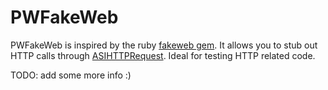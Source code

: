PWFakeWeb
========

PWFakeWeb is inspired by the ruby [fakeweb gem](http://fakeweb.rubyforge.org/). It allows you to stub out HTTP calls through [ASIHTTPRequest](http://allseeing-i.com/ASIHTTPRequest/). Ideal for testing HTTP related code.

TODO: add some more info :)
